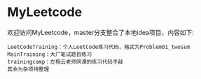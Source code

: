 # MyLeetcode
欢迎访问MyLeetcode，master分支整合了本地idea项目，内容如下:  

    LeetCodeTraining：个人LeetCode练习代码，格式为Problem01_twosum  
    MainTraining：大厂笔试题目练习  
    trainingcamp：左程云老师网课的练习代码手敲  
    其余为杂项待整理  
